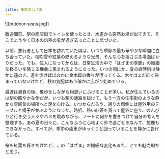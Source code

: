 ```yaml
---
title: 季節のはざま
---
```


![[outdoor-seats.jpg]]

数週間前、駅の商店街でトイレを使ったとき、水道から突然お湯が出てきて、そこでようやく日本の灼熱の夏が過ぎ去ったことに気づいた。

以前、旅行者として日本を訪れていた頃は、いつも季節の最も華やかな瞬間に立ち会っていた。桜吹雪や紅葉の燃えるような光景、そんな心を揺さぶる場面ばかりだった。でも、住人になってからは、日常生活の中で「はざまの季節」の微細な移ろいを感じる機会に恵まれるようになった。いつの間にか、夏の蝉時雨は静かに遠のき、道を歩けばほのかに金木犀の香りが漂ってくる。木々はまだ紅く染まっていないけれど、秋の気配はもう確かに広がり始めている。

最近は昼食の後、散歩をしながら物思いにふけることが多い。私が住んでいるのは駅の賑やかな側だが、いつも駅の通路を抜けて、もう一方の住宅街のような静かな雰囲気の場所へと足を向ける。いつからだろう、通りの両側には屋外用のテーブルと椅子が並ぶようになった。時折、熱い紅茶を買って屋外に座り、のんびりと行き交う人々やバスを眺めながら、ノートに何かを書きつけて自分の考えを整理する。あの夏の日々に、こんなふうに心地よく外で過ごせるなんて、想像もできなかった。すべてが、季節の歯車がゆっくりと回っていることを静かに告げている。

桜も紅葉も好きだけれど、この「はざま」の繊細な変化もまた、とても魅力的だと思う。
